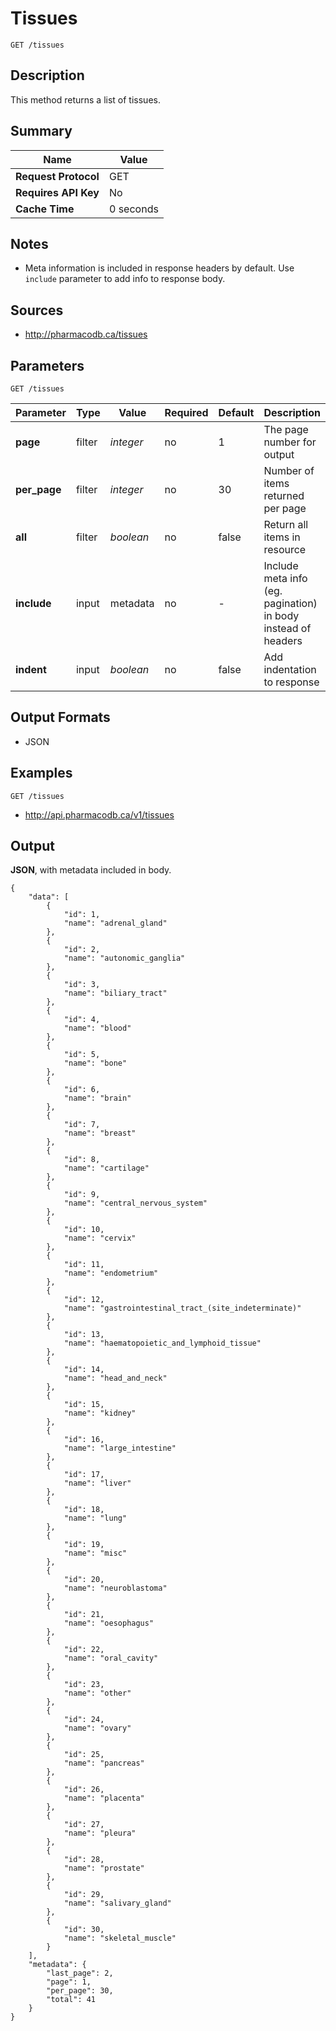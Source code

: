 # Tissues

```
GET /tissues
```

## Description

This method returns a list of tissues.

## Summary

| Name | Value |
| --- | --- |
| **Request Protocol** | GET |
| **Requires API Key** | No |
| **Cache Time** | 0 seconds |

## Notes

- Meta information is included in response headers by default. Use `include` parameter to add info to response body.

## Sources

- http://pharmacodb.ca/tissues

## Parameters

```
GET /tissues
```

| Parameter | Type | Value | Required | Default | Description |
| --- | --- | --- | --- | --- | --- |
| **page** | filter | *integer* | no | 1 | The page number for output |
| **per_page** | filter | *integer* | no | 30 | Number of items returned per page |
| **all** | filter | *boolean* | no | false | Return all items in resource |
| **include** | input | metadata | no | - | Include meta info (eg. pagination) in body instead of headers |
| **indent** | input | *boolean* | no | false | Add indentation to response |

## Output Formats

- JSON

## Examples

```
GET /tissues
```

- http://api.pharmacodb.ca/v1/tissues

## Output

**JSON**, with metadata included in body.

```
{
    "data": [
        {
            "id": 1,
            "name": "adrenal_gland"
        },
        {
            "id": 2,
            "name": "autonomic_ganglia"
        },
        {
            "id": 3,
            "name": "biliary_tract"
        },
        {
            "id": 4,
            "name": "blood"
        },
        {
            "id": 5,
            "name": "bone"
        },
        {
            "id": 6,
            "name": "brain"
        },
        {
            "id": 7,
            "name": "breast"
        },
        {
            "id": 8,
            "name": "cartilage"
        },
        {
            "id": 9,
            "name": "central_nervous_system"
        },
        {
            "id": 10,
            "name": "cervix"
        },
        {
            "id": 11,
            "name": "endometrium"
        },
        {
            "id": 12,
            "name": "gastrointestinal_tract_(site_indeterminate)"
        },
        {
            "id": 13,
            "name": "haematopoietic_and_lymphoid_tissue"
        },
        {
            "id": 14,
            "name": "head_and_neck"
        },
        {
            "id": 15,
            "name": "kidney"
        },
        {
            "id": 16,
            "name": "large_intestine"
        },
        {
            "id": 17,
            "name": "liver"
        },
        {
            "id": 18,
            "name": "lung"
        },
        {
            "id": 19,
            "name": "misc"
        },
        {
            "id": 20,
            "name": "neuroblastoma"
        },
        {
            "id": 21,
            "name": "oesophagus"
        },
        {
            "id": 22,
            "name": "oral_cavity"
        },
        {
            "id": 23,
            "name": "other"
        },
        {
            "id": 24,
            "name": "ovary"
        },
        {
            "id": 25,
            "name": "pancreas"
        },
        {
            "id": 26,
            "name": "placenta"
        },
        {
            "id": 27,
            "name": "pleura"
        },
        {
            "id": 28,
            "name": "prostate"
        },
        {
            "id": 29,
            "name": "salivary_gland"
        },
        {
            "id": 30,
            "name": "skeletal_muscle"
        }
    ],
    "metadata": {
        "last_page": 2,
        "page": 1,
        "per_page": 30,
        "total": 41
    }
}
```
